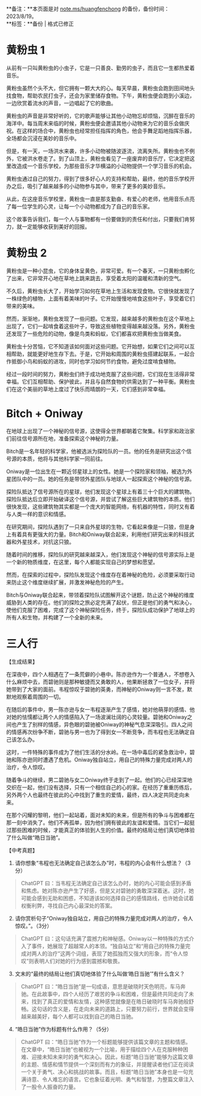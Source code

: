 **备注：**本页面是对 [note.ms/huangfenchong](https://note.ms/huangfenchong) 的备份，备份时间：2023/8/19。<br>
**标签：**备份 | 格式已修正<br>

# 黄粉虫 1

从前有一只叫黄粉虫的小虫子，它是一只善良、勤劳的虫子，而且它一生都热爱着音乐。

黄粉虫虽然个头不大，但它拥有一颗大大的心。每天早晨，黄粉虫会跑到田间地头找食物，帮助农民打虫子，还会为家里储存食物。下午，黄粉虫便会跑到小溪边，一边欣赏着流水的声音，一边唱起了它的歌曲。

黄粉虫的声音是非常好听的，它的歌声能够让其他小动物忘却烦恼，沉醉在音乐的海洋中。每当周末来临的时候，黄粉虫便会邀请其他小动物来为它的音乐会做庆祝。在这样的场合中，黄粉虫也经常担任指挥的角色，他会手舞足蹈地指挥乐器，全场都会沉浸在美妙的音乐中。

但是，有一天，一场洪水来袭，许多小动物被随波逐流，流离失所。黄粉虫也不例外，它被洪水卷走了。到了山顶上，黄粉虫看见了一座废弃的音乐厅，它决定把这里改造成一个音乐学校，为那些音乐才华横溢的小动物提供一个学习音乐的机会。

黄粉虫通过自己的努力，得到了很多好心人的支持和帮助，最终，他的音乐学校开办之后，吸引了越来越多的小动物参与其中，带来了更多的美妙音乐。

从此，在这座音乐学校里，黄粉虫一直是那支勤奋、有爱心的老师，他用音乐点亮了每一位学生的心灵，让每一个小动物都成为了自己的音乐家。

这个故事告诉我们，每一个人与事物都有一份要做到的责任和付出，只要我们肯努力，就一定能够收获到美好的回报。

# 黄粉虫 2

黄粉虫是一种小昆虫，它的身体呈黄色，非常可爱。有一个春天，一只黄粉虫孵化了出来，它非常开心地在草地上跳来跳去，享受着太阳的温暖和清新的空气。

不久后，黄粉虫长大了，开始学习如何在草地上生活和发现食物。它很快就发现了一株绿色的植物，上面有着美味的叶子。它开始慢慢地啃食这些叶子，享受着它们带来的美味。

然而，渐渐地，黄粉虫发现了一些问题。它发现，越来越多的黄粉虫在这个草地上出现了，它们一起啃食着这些叶子，导致这些植物变得越来越没落。另外，黄粉虫还发现了一些危险的动物，像是鸟类和蚂蚁，它们都喜欢把黄粉虫当做美食。

黄粉虫十分苦恼，它不知道该如何面对这些问题。它开始想，如果它们之间可以互相帮助，就能更好地生存下去。于是，它开始和周围的黄粉虫搭建起联系，一起合作抵御小鸟和蚂蚁的进攻，同时也学习如何节约食物，避免过度啃食植物。

经过一段时间的努力，黄粉虫们终于成功地克服了这些问题，它们现在生活得非常幸福。它们互相帮助、保护彼此，并且与自然食物的供需达到了一种平衡。黄粉虫们在这个美丽的草地上度过了快乐而晴朗的一天，它们感到非常幸福。

# Bitch + Oniway

在地球上出现了一个神秘的信号源，这使得全世界都朝着它聚集。科学家和政治家们前往信号源所在地，准备探索这个神秘的力量。

Bitch是一名年轻的科学家，他被选派为探险队的一员。他的任务是研究出这个信号源的本质，他将与其他科学家一同前往。

Oniway是一位出生在一颗近邻星球上的女性。她是一个探险家和领袖，被选为外星团队中的一员。她的任务是带领外星团队与地球人一起探索这个神秘的信号源。

探险队抵达了信号源所在的星球，他们发现这个星球上有着三十个巨大的建筑物。探险队抵达后立即开始破译这个信号源，并尝试了解这些巨大建筑物的本质。他们很快发现，这些建筑物其实都是一个庞大的智能网络，有机器的特性，同时又有着与人类一样的意识和情感。

在研究期间，探险队遇到了一只来自外星球的生物，它看起来像是一只狼，但是身上有着具有更强大的力量。Bitch和Oniway联合起来，利用他们研究出来的科技武器和外星技术，对抗这只狼。

随着时间的推移，探险队的研究越来越深入，他们发现这个神秘的信号源实际上是一个新的物质维度，在这里，每个人都能实现自己的梦想和愿望。

然而，在探索的过程中，探险队发现这个维度存在着神秘的危险，必须要采取行动来防止这个维度继续扩展，并激发神秘危险的产生。

Bitch与Oniway联合起来，带领着探险队试图解开这个谜题，防止这个神秘的维度威胁到人类的存在。他们的探险之旅必定充满了起伏，但正是他们的勇气和决心，使他们克服了困难，完成了这个神秘探险任务，终于，探险队成功保护了地球上的所有人和生物，并构建了一个全新的未来。

# 三人行

【生成结果】

在深夜中，四个人相遇在了一条荒僻的小巷中。陈亦逊作为一个普通人，不想卷入什么麻烦中去，而碧驰则是那种敏捷而又勇敢的人，他果断拯救了一位女子，并将她带到了大家的面前。韦程惊叹于碧驰的英勇，而神秘的Oniway则一言不发，默默地观察着周围的一切。

在随后的事件中，男一陈亦逊与女一韦程逐渐产生了感情，她对他萌芽的感情、他对她的怯懦都让两个人的情感陷入了一场波澜壮阔的心灵较量。碧驰和Oniway之间也产生了别样的情感，异色眼的碧驰被Oniway的神秘气息深深吸引。四人之间的情感再次纷争不断，碧驰与男一也为了得到女一不断竞争，而韦程也无法确定自己该怎么办。

这时，一件特殊的事件成为了他们生活的分水岭。在一场中毒后的紧急救治中，碧驰和陈亦逊同时遭遇了危机。Oniway独自站立，用自己的特殊力量完成对两人的治疗，令人惊叹。

随着争斗的继续，男二碧驰与女二Oniway终于走到了一起。他们的心已经深深地交织在一起，他们没有选择，只有一个相信自己的心的家。在经历了重重历练后，另外两个人也最终在彼此的心中找到了重生的爱情，最终，四人决定共同走向未来。

在那个闪耀的黎明，他们一起站着，面对未知的未来，但是所有的争斗与困难都在那一刻中消失了。他们不再孤单，因为他们拥有彼此的友谊和爱情。当它们一起挺过那些困难的时候，才能真正的体验到人生的价值。最终的结局让他们真切地体验了什么叫做“皓日当驰”。

【中考真题】

1. 请你想象“韦程也无法确定自己该怎么办”时，韦程的内心会有什么想法？（3分）

> ChatGPT 曰：当韦程无法确定自己该怎么办时，她的内心可能会感到矛盾和焦虑。她对陈亦逊产生了好感，但是又对碧驰的勇敢深深着迷。这时，她可能会感到无助和困惑，不知道该如何选择自己的感情路线，也许她会试着权衡利弊，寻找自己内心最深处的答案。

2. 请你赏析句子“Oniway独自站立，用自己的特殊力量完成对两人的治疗，令人惊叹。”。（3分）

> ChatGPT 曰：这句话充满了震撼力和神秘感。Oniway以一种特殊的方式介入了事件，她展现了超越常人的本领。“独自站立”和“用自己的特殊力量完成对两人的治疗”这两个词组，表现了她孤独而又强大的形象，而“令人惊叹”则表明人们对她的行为感到震撼和敬畏。

3. 文末的“最终的结局让他们真切地体验了什么叫做‘皓日当驰’”有什么含义？

> ChatGPT 曰：“皓日当驰”是一句成语，意思是破晓时天色明亮，车马奔驰。在此故事中，四个人经历了艰苦的争斗和困难，但是最终共同走向了未来，找到了真正的爱情和友情，这种感觉就像是在皓日破晓时车马奔驰般舒畅。这句话的含义是，在走向未来的道路上，只要努力前行，世界就会变得越来越美好，每个人都可以找到自己的皓日当驰。

4. “皓日当驰”作为标题有什么作用？（5分）

> ChatGPT 曰：“皓日当驰”作为一个标题能够提供该篇文章的主题和情感。在文章中，“皓日当驰”也被视为一个比喻，用于描绘四个人在克服种种困难、迎接未知未来时的勇气和决心。因此，标题“皓日当驰”能够为这篇文章的主题、情感和情节提供一个深刻而有力的象征，并提醒读者他们正在阅读一个关于勇气、决心和挑战的故事。而且，标题“皓日当驰”本身也是一句充满诗意、令人难忘的语言。它也象征着光明、勇气和智慧，为整篇文章注入了一股令人振奋的力量。

